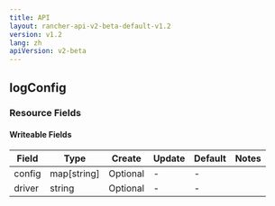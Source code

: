 ```yaml
---
title: API
layout: rancher-api-v2-beta-default-v1.2
version: v1.2
lang: zh
apiVersion: v2-beta
---
```


## logConfig



### Resource Fields

#### Writeable Fields

Field | Type | Create | Update | Default | Notes
---|---|---|---|---|---
config | map[string] | Optional | - | - | 
driver | string | Optional | - | - | 



<br>
